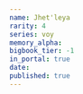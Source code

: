 ```yaml
---
name: Jhet'leya
rarity: 4
series: voy
memory_alpha:
bigbook_tier: -1
in_portal: true
date:
published: true
---
```



